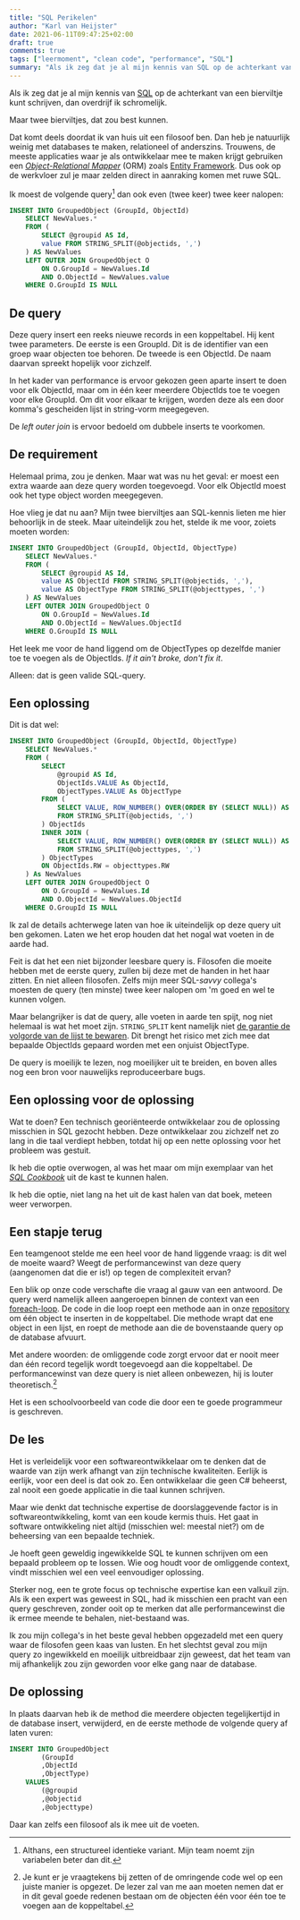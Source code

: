 ```yaml
---
title: "SQL Perikelen"
author: "Karl van Heijster"
date: 2021-06-11T09:47:25+02:00
draft: true
comments: true
tags: ["leermoment", "clean code", "performance", "SQL"]
summary: "Als ik zeg dat je al mijn kennis van SQL op de achterkant van een bierviltje kunt schrijven, dan overdrijf ik schromelijk. Maar twee bierviltjes, dat zou best kunnen. Toen ik onlangs de taak had een prachtig performante SQL-query uit te breiden, had dat nogal wat voeten in de aarde."
---
```


Als ik zeg dat je al mijn kennis van [SQL](https://en.wikipedia.org/wiki/SQL) op de achterkant van een bierviltje kunt schrijven, dan overdrijf ik schromelijk.


Maar twee bierviltjes, dat zou best kunnen.


Dat komt deels doordat ik van huis uit een filosoof ben. Dan heb je natuurlijk weinig met databases te maken, relationeel of anderszins. Trouwens, de meeste applicaties waar je als ontwikkelaar mee te maken krijgt gebruiken een [*Object-Relational Mapper*](https://en.wikipedia.org/wiki/Object%E2%80%93relational_mapping) (ORM) zoals [Entity Framework](https://docs.microsoft.com/en-us/ef/). Dus ook op de werkvloer zul je maar zelden direct in aanraking komen met ruwe SQL.


Ik moest de volgende query[^1] dan ook even (twee keer) twee keer nalopen:


```sql
INSERT INTO GroupedObject (GroupId, ObjectId)
    SELECT NewValues.*
    FROM (
        SELECT @groupid AS Id,
        value FROM STRING_SPLIT(@objectids, ',')
    ) AS NewValues
    LEFT OUTER JOIN GroupedObject O
        ON O.GroupId = NewValues.Id
        AND O.ObjectId = NewValues.value
    WHERE O.GroupId IS NULL
```


## De query


Deze query insert een reeks nieuwe records in een koppeltabel. Hij kent twee parameters. De eerste is een GroupId. Dit is de identifier van een groep waar objecten toe behoren. De tweede is een ObjectId. De naam daarvan spreekt hopelijk voor zichzelf. 


In het kader van performance is ervoor gekozen geen aparte insert te doen voor elk ObjectId, maar om in één keer meerdere ObjectIds toe te voegen voor elke GroupId. Om dit voor elkaar te krijgen, worden deze als een door komma's gescheiden lijst in string-vorm meegegeven. 


De *left outer join* is ervoor bedoeld om dubbele inserts te voorkomen.


## De requirement


Helemaal prima, zou je denken. Maar wat was nu het geval: er moest een extra waarde aan deze query worden toegevoegd. Voor elk ObjectId moest ook het type object worden meegegeven.


Hoe vlieg je dat nu aan? Mijn twee bierviltjes aan SQL-kennis lieten me hier behoorlijk in de steek. Maar uiteindelijk zou het, stelde ik me voor, zoiets moeten worden:


```sql
INSERT INTO GroupedObject (GroupId, ObjectId, ObjectType)
    SELECT NewValues.*
    FROM (
        SELECT @groupid AS Id,
        value AS ObjectId FROM STRING_SPLIT(@objectids, ','),
        value AS ObjectType FROM STRING_SPLIT(@objecttypes, ',')
    ) AS NewValues
    LEFT OUTER JOIN GroupedObject O
        ON O.GroupId = NewValues.Id
        AND O.ObjectId = NewValues.ObjectId
    WHERE O.GroupId IS NULL
``` 


Het leek me voor de hand liggend om de ObjectTypes op dezelfde manier toe te voegen als de ObjectIds. *If it ain't broke, don't fix it*.


Alleen: dat is geen valide SQL-query. 


## Een oplossing


Dit is dat wel:


```sql
INSERT INTO GroupedObject (GroupId, ObjectId, ObjectType)
    SELECT NewValues.*
    FROM (
        SELECT
            @groupid AS Id,
            ObjectIds.VALUE As ObjectId,
            ObjectTypes.VALUE As ObjectType
        FROM (
            SELECT VALUE, ROW_NUMBER() OVER(ORDER BY (SELECT NULL)) AS RW
            FROM STRING_SPLIT(@objectids, ',')
        ) ObjectIds
        INNER JOIN (
            SELECT VALUE, ROW_NUMBER() OVER(ORDER BY (SELECT NULL)) AS RW
            FROM STRING_SPLIT(@objecttypes, ',')
        ) ObjectTypes
        ON ObjectIds.RW = objecttypes.RW
    ) As NewValues
    LEFT OUTER JOIN GroupedObject O
        ON O.GroupId = NewValues.Id
        AND O.ObjectId = NewValues.ObjectId
    WHERE O.GroupId IS NULL
``` 


Ik zal de details achterwege laten van hoe ik uiteindelijk op deze query uit ben gekomen. Laten we het erop houden dat het nogal wat voeten in de aarde had.


Feit is dat het een niet bijzonder leesbare query is. Filosofen die moeite hebben met de eerste query, zullen bij deze met de handen in het haar zitten. En niet alleen filosofen. Zelfs mijn meer SQL-*savvy* collega's moesten de query (ten minste) twee keer nalopen om 'm goed en wel te kunnen volgen.


Maar belangrijker is dat de query, alle voeten in aarde ten spijt, nog niet helemaal is wat het moet zijn. `STRING_SPLIT` kent namelijk niet [de garantie de volgorde van de lijst te bewaren](https://www.sqlservercentral.com/articles/an-overview-of-string_split). Dit brengt het risico met zich mee dat bepaalde ObjectIds gepaard worden met een onjuist ObjectType. 


De query is moeilijk te lezen, nog moeilijker uit te breiden, en boven alles nog een bron voor nauwelijks reproduceerbare bugs.


## Een oplossing voor de oplossing


Wat te doen? Een technisch georiënteerde ontwikkelaar zou de oplossing misschien in SQL gezocht hebben. Deze ontwikkelaar zou zichzelf net zo lang in die taal verdiept hebben, totdat hij op een nette oplossing voor het probleem was gestuit. 


Ik heb die optie overwogen, al was het maar om mijn exemplaar van het [*SQL Cookbook*](https://www.oreilly.com/library/view/sql-cookbook-2nd/9781492077435/) uit de kast te kunnen halen. 


Ik heb die optie, niet lang na het uit de kast halen van dat boek, meteen weer verworpen.


## Een stapje terug


Een teamgenoot stelde me een heel voor de hand liggende vraag: is dit wel de moeite waard? Weegt de performancewinst van deze query (aangenomen dat die er is!) op tegen de complexiteit ervan?


Een blik op onze code verschafte die vraag al gauw van een antwoord. De query werd namelijk alleen aangeroepen binnen de context van een [foreach-loop](https://docs.microsoft.com/en-us/dotnet/csharp/language-reference/statements/iteration-statements#the-foreach-statement). De code in die loop roept een methode aan in onze [repository](https://docs.microsoft.com/en-us/aspnet/mvc/overview/older-versions/getting-started-with-ef-5-using-mvc-4/implementing-the-repository-and-unit-of-work-patterns-in-an-asp-net-mvc-application#the-repository-and-unit-of-work-patterns) om één object te inserten in de koppeltabel. Die methode wrapt dat ene object in een lijst, en roept de methode aan die de bovenstaande query op de database afvuurt.


Met andere woorden: de omliggende code zorgt ervoor dat er nooit meer dan één record tegelijk wordt toegevoegd aan die koppeltabel. De performancewinst van deze query is niet alleen onbewezen, hij is louter theoretisch.[^2]


Het is een schoolvoorbeeld van code die door een te goede programmeur is geschreven.


## De les


Het is verleidelijk voor een softwareontwikkelaar om te denken dat de waarde van zijn werk afhangt van zijn technische kwaliteiten. Eerlijk is eerlijk, voor een deel is dat ook zo. Een ontwikkelaar die geen C# beheerst, zal nooit een goede applicatie in die taal kunnen schrijven.


Maar wie denkt dat technische expertise de doorslaggevende factor is in softwareontwikkeling, komt van een koude kermis thuis. Het gaat in software ontwikkeling niet altijd (misschien wel: meestal niet?) om de beheersing van een bepaalde techniek. 


Je hoeft geen geweldig ingewikkelde SQL te kunnen schrijven om een bepaald probleem op te lossen. Wie oog houdt voor de omliggende context, vindt misschien wel een veel eenvoudiger oplossing.


Sterker nog, een te grote focus op technische expertise kan een valkuil zijn. Als ik een expert was geweest in SQL, had ik misschien een pracht van een query geschreven, zonder ooit op te merken dat alle performancewinst die ik ermee meende te behalen, niet-bestaand was. 


Ik zou mijn collega's in het beste geval hebben opgezadeld met een query waar de filosofen geen kaas van lusten. En het slechtst geval zou mijn query zo ingewikkeld en moeilijk uitbreidbaar zijn geweest, dat het team van mij afhankelijk zou zijn geworden voor elke gang naar de database.


## De oplossing


In plaats daarvan heb ik de method die meerdere objecten tegelijkertijd in de database insert, verwijderd, en de eerste methode de volgende query af laten vuren:


```sql
INSERT INTO GroupedObject
        (GroupId
        ,ObjectId
        ,ObjectType)
    VALUES
        (@groupid
        ,@objectid
        ,@objecttype)
```


Daar kan zelfs een filosoof als ik mee uit de voeten.


[^1]: Althans, een structureel identieke variant. Mijn team noemt zijn variabelen beter dan dit.
[^2]: Je kunt er je vraagtekens bij zetten of de omringende code wel op een juiste manier is opgezet. De lezer zal van me aan moeten nemen dat er in dit geval goede redenen bestaan om de objecten één voor één toe te voegen aan de koppeltabel.
